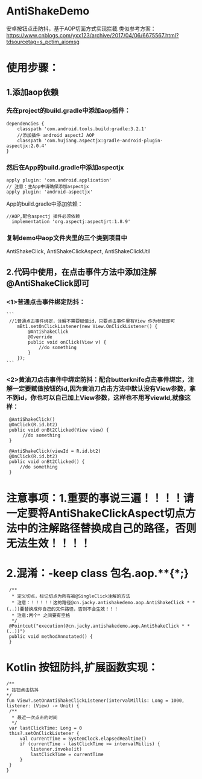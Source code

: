 # AntiShakeDemo
安卓按钮点击防抖，基于AOP切面方式实现拦截
类似参考方案：https://www.cnblogs.com/yxx123/archive/2017/04/06/6675567.html?tdsourcetag=s_pctim_aiomsg

# 使用步骤：
## 1.添加aop依赖
  ### 先在project的build.gradle中添加aop插件：
  
  ```
  dependencies {
      classpath 'com.android.tools.build:gradle:3.2.1'
      //添加插件 android aspectJ AOP
      classpath 'com.hujiang.aspectjx:gradle-android-plugin-aspectjx:2.0.4'
  }
  ```
    
 ### 然后在App的build.gradle中添加aspectjx
 
  ```
  apply plugin: 'com.android.application'
  // 注意：主App中请确保添加aspectjx
  apply plugin: 'android-aspectjx'
  ```
  App的build.gradle中添加依赖：
  ```
  //AOP,配合aspectj 插件必须依赖
    implementation 'org.aspectj:aspectjrt:1.8.9'
  ```
  ### 复制demo中aop文件夹里的三个类到项目中
  AntiShakeClick,
  AntiShakeClickAspect,
  AntiShakeClickUtil
  
  ## 2.代码中使用，在点击事件方法中添加注解@AntiShakeClick即可
  
  ### <1>普通点击事件绑定防抖：
    ```
     //1普通点击事件绑定，注解不需要赋值id，只要点击事件里有View 作为参数即可
        mBt1.setOnClickListener(new View.OnClickListener() {
            @AntiShakeClick
            @Override
            public void onClick(View v) {
                //do something
            }
        });
    ```
   ### <2>黄油刀点击事件中绑定防抖：配合butterknife点击事件绑定，注解一定要赋值按钮的id,因为黄油刀点击方法中默认没有View参数，拿不到id，你也可以自己加上View参数，这样也不用写viewId,就像这样：
     @AntiShakeClick()
     @OnClick(R.id.bt2) 
     public void onBt2Clicked(View view) {
          //do something
     }
   ```
    @AntiShakeClick(viewId = R.id.bt2)
    @OnClick(R.id.bt2)
    public void onBt2Clicked() {
        //do something
    }
   ```
   
   # 注意事项：1.重要的事说三遍！！！！请一定要将AntiShakeClickAspect切点方法中的注解路径替换成自己的路径，否则无法生效！！！！
  # 2.混淆：-keep class 包名.aop.**{*;}
   ```
    /**
     * 定义切点，标记切点为所有被@SingleClick注解的方法
     * 注意：！！！！！这的路径@cn.jacky.antishakedemo.aop.AntiShakeClick * *(..))要替换成你自己的文件路径，否则不会生效！！！
     * 注意:两个* 之间要有空格
     */
    @Pointcut("execution(@cn.jacky.antishakedemo.aop.AntiShakeClick * *(..))")
    public void methodAnnotated() {
    }
   ```
   
   # Kotlin 按钮防抖,扩展函数实现：
   ```
   /**
 * 按钮点击防抖
 */
fun View?.setOnAntiShakeClickListener(intervalMillis: Long = 1000, listener: (View) -> Unit) {
    /**
     * 最近一次点击的时间
     */
    var lastClickTime: Long = 0
    this?.setOnClickListener {
        val currentTime = SystemClock.elapsedRealtime()
        if (currentTime - lastClickTime >= intervalMillis) {
            listener.invoke(it)
            lastClickTime = currentTime
        }
    }
}
   ```
   
   
